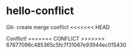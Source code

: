 # hello-conflict
Git- create merge conflict
<<<<<<< HEAD
<head>Conflict!</head>
=======
<head>CONFLICT</head>
>>>>>>> 67677098c485365c5fc7f31067e93944ec015430
